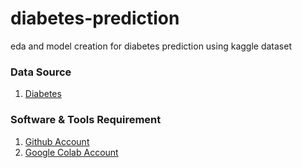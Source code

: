 # diabetes-prediction
eda and model creation for diabetes prediction using kaggle dataset

### Data Source 
1. [Diabetes](https://www.kaggle.com/datasets/akshaydattatraykhare/diabetes-dataset)

### Software & Tools Requirement

1. [Github Account](https://github.com)
2. [Google Colab Account](https://colab.research.google.com/)
